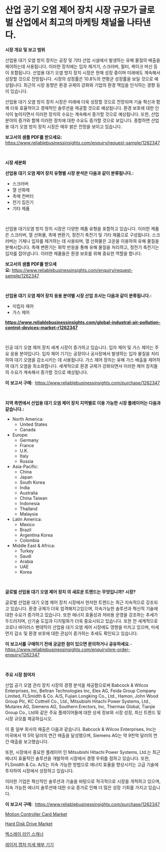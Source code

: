 <p><h1>산업 공기 오염 제어 장치 시장 규모가 글로벌 산업에서 최고의 마케팅 채널을 나타낸다.</h1></p><p><strong>시장 개요 및 보고 범위</strong></p>
<p><p>산업용 대기 오염 방지 장치는 공장 및 기타 산업 시설에서 발생하는 유해 물질의 배출을 제어하는데 사용됩니다. 이러한 장치에는 입자 제거기, 스크러버, 필터, 케이크 머신 등이 포함됩니다. 산업용 대기 오염 방지 장치 시장은 현재 성장 중이며 미래에도 계속해서 성장할 것으로 전망됩니다. 시장의 성장률은 10.8%의 연평균 성장률을 보일 것으로 예상됩니다. 최근의 시장 동향은 환경 규제의 강화와 기업의 환경 책임을 인식하는 경향 등이 있습니다.</p><p>산업용 대기 오염 방지 장치 시장은 미래에 더욱 성장할 것으로 전망되며 기술 혁신과 함께 더욱 효율적이고 경제적인 솔루션을 제공할 것으로 예상됩니다. 환경 보호에 대한 인식이 높아지면서 이러한 장치의 수요는 계속해서 증가할 것으로 예상됩니다. 또한, 산업 분야의 증가와 함께 이러한 장치에 대한 수요도 증가할 것으로 보입니다. 종합하면 산업용 대기 오염 방지 장치 시장은 매우 밝은 전망을 보이고 있습니다.</p></p>
<p><strong>보고서의 샘플 PDF를 받으세요:</strong> <a href="https://www.reliablebusinessinsights.com/enquiry/request-sample/1262347">https://www.reliablebusinessinsights.com/enquiry/request-sample/1262347</a></p>
<p>&nbsp;</p>
<p><strong>시장 세분화</strong></p>
<p><strong>산업용 대기 오염 제어 장치 유형별 시장 분석은 다음과 같이 분류됩니다.:</strong></p>
<p><ul><li>스크러버</li><li>열 산화제</li><li>촉매 컨버터</li><li>전기 집진기</li><li>기타 제품</li></ul></p>
<p>&nbsp;</p>
<p><p>산업용 대기오염 방지 장치 시장은 다양한 제품 유형을 포함하고 있습니다. 이러한 제품은 스크러버, 열 산화물, 촉매 변환기, 정전기 축전기 및 기타 제품으로 구성됩니다. 스크러버는 기체나 입자를 제거하는 데 사용되며, 열 산화물은 고온을 이용하여 유해 물질을 분해시킵니다. 촉매 변환기는 화학 반응을 통해 유해 물질을 처리하고, 정전기 축전기는 입자를 잡아냅니다. 이러한 제품들은 환경 보호를 위해 중요한 역할을 합니다.</p></p>
<p><strong>보고서의 샘플 PDF를 받으세요:</strong>&nbsp;<a href="https://www.reliablebusinessinsights.com/enquiry/request-sample/1262347">https://www.reliablebusinessinsights.com/enquiry/request-sample/1262347</a></p>
<p>&nbsp;</p>
<p><strong> 산업용 대기 오염 제어 장치 응용 분야별 시장 산업 조사는 다음과 같이 분류됩니다.:</strong></p>
<p><ul><li>미립자 제어</li><li>가스 제어</li></ul></p>
<p><strong><a href="https://www.reliablebusinessinsights.com/global-industral-air-pollution-control-devices-market-r1262347">https://www.reliablebusinessinsights.com/global-industral-air-pollution-control-devices-market-r1262347</a></strong></p>
<p>&nbsp;</p>
<p><p>인공 대기 오염 제어 장치 세계 시장이 증가하고 있습니다. 입자 제어 및 가스 제어는 주요 응용 분야입니다. 입자 제어 기기는 공장이나 공사장에서 발생하는 입자 물질을 처리하여 대기 오염을 감소시키는 데 사용됩니다. 가스 제어 장치는 유해 가스 배출을 제어하여 대기 오염을 최소화합니다. 세계적으로 환경 규제가 강화되면서 이러한 제어 장치들의 수요가 계속해서 증가할 것으로 예상됩니다.</p></p>
<p><strong>이 보고서 구매:</strong>&nbsp; <a href="https://www.reliablebusinessinsights.com/purchase/1262347">https://www.reliablebusinessinsights.com/purchase/1262347</a></p>
<p>&nbsp;</p>
<p><strong>지역 측면에서 산업용 대기 오염 제어 장치 지역별로 이용 가능한 시장 플레이어는 다음과 같습니다.:</strong></p>
<p><ul>
    <li>
        North America:
        <ul>
            <li>United States</li>
            <li>Canada</li>
        </ul>
    </li>
    <li>
        Europe:
        <ul>
            <li>Germany</li>
            <li>France</li>
            <li>U.K.</li>
            <li>Italy</li>
            <li>Russia</li>
        </ul>
    </li>
    <li>
        Asia-Pacific:
        <ul>
            <li>China</li>
            <li>Japan</li>
            <li>South Korea</li>
            <li>India</li>
            <li>Australia</li>
            <li>China Taiwan</li>
            <li>Indonesia</li>
            <li>Thailand</li>
            <li>Malaysia</li>
        </ul>
    </li>
    <li>
        Latin America:
        <ul>
            <li>Mexico</li>
            <li>Brazil</li>
            <li>Argentina Korea</li>
            <li>Colombia</li>
        </ul>
    </li>
    <li>
        Middle East & Africa:
        <ul>
            <li>Turkey</li>
            <li>Saudi</li>
            <li>Arabia</li>
            <li>UAE</li>
            <li>Korea</li>
        </ul>
    </li>
    </ul></p>
<p>&nbsp;</p>
<p><strong>글로벌 산업용 대기 오염 제어 장치 의 새로운 트렌드는 무엇입니까? 시장?</strong></p>
<p><p>글로벌 산업용 대기 오염 제어 장치 시장에서 현저한 트렌드는 최근 지속적으로 강조되고 있습니다. 환경 규제가 더욱 엄격해지고있으며, 지속가능한 솔루션과 혁신적 기술에 대한 수요가 증가하고 있습니다. 또한 에너지 효율성과 저비용 운영을 강조하는 추세가 두드러지며, 신기술 도입과 디지털화가 더욱 중요시되고 있습니다. 또한 전 세계적으로 코로나 바이러스 팬데믹이 산업용 대기 오염 제어 시장에도 영향을 미치고 있으며, 미세먼지 감소 및 환경 보호에 대한 관심이 증가하는 추세도 확인되고 있습니다.</p></p>
<p><strong>이 보고서를 구매하기 전에 궁금한 점이 있으면 문의하거나 공유하세요.</strong>- <a href="https://www.reliablebusinessinsights.com/enquiry/pre-order-enquiry/1262347">https://www.reliablebusinessinsights.com/enquiry/pre-order-enquiry/1262347</a></p>
<p>&nbsp;</p>
<p><strong>주요 시장 참여자</strong></p>
<p><p>산업 공기 오염 관리 장치 시장의 경쟁 분석을 제공함으로써 Babcock & Wilcox Enterprises, Inc, Beltran Technologies Inc, Elex AG, Feida Group Company Limited, FLSmidth & Co. A/S, Fujian Longking Co., Ltd., Hamon, John Wood Group Plc, KC Cottrell Co., Ltd., Mitsubishi Hitachi Power Systems, Ltd., Mutares AG, Siemens AG, Southern Erectors, Inc, Thermax Global, Tianjie Group Co., Ltd와 같은 주요 플레이어들에 대한 상세 정보와 시장 성장, 최신 트렌드 및 시장 규모를 제공하십시오. </p><p>이 중 일부 회사의 매출은 다음과 같습니다. Babcock & Wilcox Enterprises, Inc는 미국에서 약 5억 달러의 연간 매출을 달성했으며, Siemens AG는 약 9천억 달러의 연간 매출을 보고했습니다.</p><p>또한, 시장에서 중요한 플레이어 인 Mitsubishi Hitachi Power Systems, Ltd.는 최근 에너지 효율적인 솔루션을 개발하여 시장에서 경쟁 우위를 점하고 있습니다. 또한, FLSmidth & Co. A/S는 지속 가능한 방법으로 에너지 효율을 향상시키는 고급 기술에 투자하여 시장에서 성장하고 있습니다.</p><p>이러한 기업은 혁신적인 솔루션과 기술을 바탕으로 적극적으로 시장을 개척하고 있으며, 지속 가능한 에너지 솔루션에 대한 수요 증가로 인해 더 많은 성장 기회를 가지고 있습니다.</p></p>
<p><strong>이 보고서 구매:</strong>&nbsp;&nbsp;<a href="https://www.reliablebusinessinsights.com/purchase/1262347">https://www.reliablebusinessinsights.com/purchase/1262347</a></p>
<p><p><a href="https://issuu.com/reportprime-2/docs/motion-controller-card-market-size-2030.pptx">Motion Controller Card Market</a></p><p><a href="https://issuu.com/reportprime-2/docs/hard-disk-drive-market-size-2030.pptx">Hard Disk Drive Market</a></p><p><a href="https://github.com/rifqimuhammad018/Market-Research-Report-List-1/blob/main/933452092162.md">엑스레이 라인 스캐너</a></p><p><a href="https://github.com/kvbohdfy111/Market-Research-Report-List-1/blob/main/118894692161.md">레이저 캡처 미세 해부 기기</a></p></p>